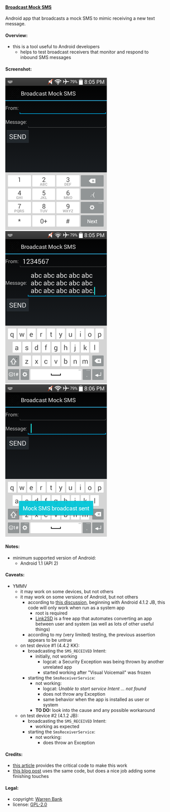 #### [Broadcast Mock SMS](https://github.com/warren-bank/Android-Broadcast-Mock-SMS)

Android app that broadcasts a mock SMS to mimic receiving a new text message.

#### Overview:

* this is a tool useful to Android developers
  * helps to test broadcast receivers that monitor and respond to inbound SMS messages

#### Screenshot:

![1-compose-sender](./screenshots/1-compose-sender.png)
![2-compose-message](./screenshots/2-compose-message.png)
![3-sent](./screenshots/3-sent.png)

#### Notes:

* minimum supported version of Android:
  * Android 1.1 (API 2)

#### Caveats:

* YMMV
  * it may work on some devices, but not others
  * it may work on some versions of Android, but not others
    * according to [this discussion](https://stackoverflow.com/questions/16143186/can-i-send-sms-received-intent-in-android-4-1-2), beginning with Android 4.1.2 JB, this code will only work when run as a system app
      * root is required
      * [Link2SD](https://play.google.com/store/apps/details?id=com.buak.Link2SD) is a free app that automates converting an app between user and system (as well as lots of other useful things)
    * according to my (very limited) testing, the previous assertion appears to be untrue
  * on test device &#x23;1 (4.4.2 KK):
    * broadcasting the `SMS_RECEIVED` Intent:
      * initially, not working
        * logcat: a Security Exception was being thrown by another unrelated app
        * started working after "Visual Voicemail" was frozen
    * starting the `SmsReceiverService`:
      * not working:
        * logcat: _Unable to start service Intent ... not found_
        * does not throw any Exception
        * same behavior when the app is installed as user or system
      * __TO DO:__ look into the cause and any possible workaround
  * on test device &#x23;2 (4.1.2 JB):
    * broadcasting the `SMS_RECEIVED` Intent:
      * working as expected
    * starting the `SmsReceiverService`:
      * not working:
        * does throw an Exception

#### Credits:

* [this article](https://web.archive.org/web/20120818021045/http://blog.dev001.net/post/14085892020/android-generate-incoming-sms-from-within-your-app) provides the critical code to make this work
* [this blog post](https://roshandawrani.wordpress.com/2014/06/10/android-simulating-sms-receiving-from-any-number/) uses the same code, but does a nice job adding some finishing touches

#### Legal:

* copyright: [Warren Bank](https://github.com/warren-bank)
* license: [GPL-2.0](https://www.gnu.org/licenses/old-licenses/gpl-2.0.txt)
